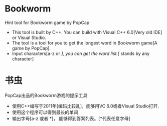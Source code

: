 # Bookworm
Hint tool for Bookworm game by PopCap
- This tool is built by C++.  You can build with Visual C++ 6.0[Very old IDE] or Visual Studio.
- The tool is a tool for you to get the longest word in Bookworm game[A game by PopCap].
- Input characters[a-z or *], you can get the word list.[* stands by any character]
# 书虫
PopCap出品的Bookworm游戏的提示工具
- 使用C++编写于2011年[编码比较乱]，能够用VC 6.0或者Visual Studio打开.
- 使用这个程序可以得到最长的单词
- 输出字母[a-z 或者 *]， 能够得到答案列表。[*代表任意字母] 
